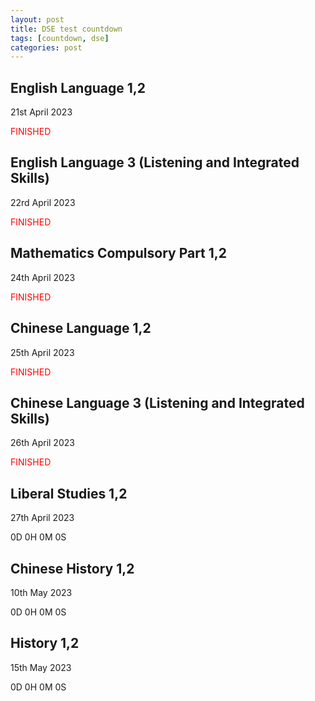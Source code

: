 ```yaml
---
layout: post
title: DSE test countdown 
tags: [countdown, dse]
categories: post
---
```


<html>
    <body>
    <script type="text/javascript">
        function changeTime(date, name) {
            var c = new Date(date).getTime();
            var delay = setInterval(function(){
                var n = new Date().getTime();
                var r = c - n;
                var d = Math.floor(r / (1000 * 60 * 60 * 24));
                var h = Math.floor((r % (1000 * 60 * 60 * 24)) / (1000 * 60 * 60));
                var m = Math.floor((r % (1000 * 60 * 60)) / (1000 * 60));
                var s = Math.floor((r % (1000 * 60)) / 1000);
                document.getElementById(name).innerHTML = d + "D " + h + "H " + m + "M " + s + "S"
            },1000)
        }
        changeTime("Apr 27, 2023 08:30:00","ts");
        changeTime("May 10, 2023 08:30:00","zs");
        changeTime("May 15, 2023 08:30:00","ss");
    </script>
    <h2>English Language 1,2</h2>
    <p>21st April 2023</p>
    <p style="color:red">FINISHED</p>
    <h2>English Language 3 (Listening and Integrated Skills)</h2>
    <p>22rd April 2023
    <p style="color:red">FINISHED</p>
    <h2>Mathematics Compulsory Part 1,2</h2>
    <p>24th April 2023</p>
    <p style="color:red">FINISHED</p>
    <h2>Chinese Language 1,2</h2>
    <p>25th April 2023</p>
    <p style="color:red">FINISHED</p>
    <h2>Chinese Language 3 (Listening and Integrated Skills)</h2>
    <p>26th April 2023</p>
    <p style="color:red">FINISHED</p>
    <h2>Liberal Studies 1,2</h2>
    <p>27th April 2023</p>
    <p id="ts">0D 0H 0M 0S</p>
    <h2>Chinese History 1,2</h2>
    <p>10th May 2023</p>
    <p id="zs">0D 0H 0M 0S</p>
    <h2>History 1,2</h2>
    <p>15th May 2023</p>
    <p id="ss">0D 0H 0M 0S</p>
